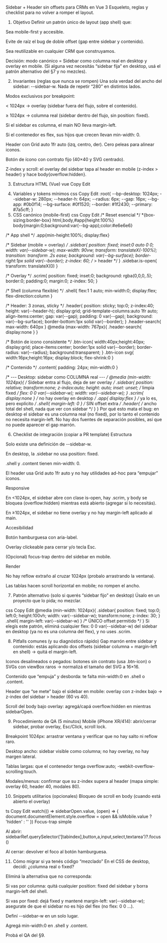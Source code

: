 Sidebar + Header sin offsets para CRMs en Vue 3
Esqueleto, reglas y checklist para no volver a romper el layout.

1) Objetivo
Definir un patrón único de layout (app shell) que:

Sea mobile-first y accesible.

Evite de raíz el bug de doble offset (gap entre sidebar y contenido).

Sea reutilizable en cualquier CRM que construyamos.

Decisión: modo canónico = Sidebar como columna real en desktop y overlay en mobile.
(Si alguna vez necesitás “sidebar fija” en desktop, usá el patrón alternativo del §7 y no mezcles).

2) Invariantes (reglas que nunca se rompen)
Una sola verdad del ancho del sidebar: --sidebar-w. Nada de repetir “280” en distintos lados.

Modos exclusivos por breakpoint:

< 1024px → overlay (sidebar fuera del flujo, sobre el contenido).

≥ 1024px → columna real (sidebar dentro del flujo, sin position: fixed).

Si el sidebar es columna, el main NO lleva margin-left.

Si el contenedor es flex, sus hijos que crecen llevan min-width: 0.

Header con Grid auto 1fr auto (izq, centro, der). Cero peleas para alinear iconos.

Botón de ícono con contrato fijo (40×40 y SVG centrado).

Z-index y scroll: el overlay del sidebar tapa al header en mobile (z-index > header) y hace body{overflow:hidden}.

3) Estructura HTML (Vue)
vue
Copy
Edit
<!-- AppShell.vue -->
<template>
  <div class="app">
    <aside class="sidebar" :class="{ 'is-open': isMobile && sidebarOpen }">
      <!-- nav -->
    </aside>

    <div class="shell">
      <header class="header">
        <button class="btn-icon" v-if="isMobile" @click="sidebarOpen = true" aria-label="Abrir menú">
          <svg>...</svg>
        </button>
        <div class="header-search"><!-- input --></div>
        <div class="header-actions">
          <button class="btn-icon"><svg><!-- bell --></svg></button>
          <button class="btn-icon"><svg><!-- settings --></svg></button>
        </div>
      </header>

      <main class="content" role="main">
        <router-view />
      </main>
    </div>

    <button v-if="isMobile && sidebarOpen"
            class="scrim"
            aria-label="Cerrar menú"
            @click="sidebarOpen = false" />
  </div>
</template>

<script setup lang="ts">
import { computed, ref, onMounted, onBeforeUnmount } from 'vue'

const sidebarOpen = ref(false)
const isMobile = ref(true)

const mq = window.matchMedia('(min-width: 1024px)')
const update = () => { isMobile.value = !mq.matches; if (!isMobile.value) sidebarOpen.value = false }
onMounted(() => { update(); mq.addEventListener('change', update) })
onBeforeUnmount(() => mq.removeEventListener('change', update))
</script>
4) Variables y tokens mínimos
css
Copy
Edit
:root{
  --bp-desktop: 1024px;
  --sidebar-w: 280px;
  --header-h: 64px;
  --radius: 6px;
  --gap: 16px;
  --bg-app: #0b0f14;
  --bg-surface: #0f1520;
  --border: #1f2430;
  --primary: #7a5cff;
}
5) CSS canónico (mobile-first)
css
Copy
Edit
/* Reset esencial */
*{box-sizing:border-box} html,body,#app{height:100%} body{margin:0;background:var(--bg-app);color:#e6e6e6}

/* App shell */
.app{min-height:100%; display:flex}

/* Sidebar (mobile = overlay) */
.sidebar{
  position: fixed; inset:0 auto 0 0;
  width: var(--sidebar-w); max-width: 90vw;
  transform: translateX(-100%); transition: transform .2s ease;
  background: var(--bg-surface); border-right:1px solid var(--border);
  z-index: 60; /* > header */
}
.sidebar.is-open{ transform: translateX(0) }

/* Overlay */
.scrim{
  position: fixed; inset:0;
  background: rgba(0,0,0,.5); border:0; padding:0; margin:0;
  z-index: 50;
}

/* Shell (columna flexible) */
.shell{ flex:1 1 auto; min-width:0; display:flex; flex-direction:column }

/* Header: 3 zonas, sticky */
.header{
  position: sticky; top:0; z-index:40;
  height: var(--header-h);
  display:grid; grid-template-columns:auto 1fr auto; align-items:center; gap: var(--gap);
  padding: 0 var(--gap);
  background: var(--bg-surface); border-bottom:1px solid var(--border);
}
.header-search{ max-width: 640px }
@media (max-width: 767px){ .header-search{ display:none } }

/* Botón de icono consistente */
.btn-icon{
  width:40px;height:40px; display:grid; place-items:center;
  border:1px solid var(--border); border-radius: var(--radius); background:transparent;
}
.btn-icon svg{ width:16px;height:16px; display:block; flex-shrink:0 }

/* Contenido */
.content{ padding: 24px; min-width:0 }

/* --- Desktop: sidebar como COLUMNA real --- */
@media (min-width: 1024px){
  /* Sidebar entra al flujo, deja de ser overlay */
  .sidebar{
    position: relative; transform:none; z-index:auto;
    height: auto; inset: unset; /* limpia fixed */
    flex: 0 0 var(--sidebar-w); width: var(--sidebar-w);
  }
  .scrim{ display:none }       /* no hay overlay en desktop */
  .app{ display:flex }         /* ya lo es, pero explícito */
  .shell{ margin-left: 0 }     /* SIN offset extra */
  .header{ /* ancho total del shell, nada que ver con sidebar */ }
}
Por qué esto mata el bug: en desktop el sidebar es una columna real (no fixed), por lo tanto el contenido no necesita margin-left. No hay dos fuentes de separación posibles, así que no puede aparecer el gap marrón.

6) Checklist de integración (copiar a PR template)
Estructura

 Solo existe una definición de --sidebar-w.

 En desktop, la .sidebar no usa position: fixed.

 .shell y .content tienen min-width: 0.

 El header usa Grid auto 1fr auto y no hay utilidades ad-hoc para “empujar” iconos.

Responsive

 En <1024px, el sidebar abre con clase is-open, hay .scrim, y body se bloquea (overflow:hidden) mientras está abierto (agregar si lo necesitás).

 En ≥1024px, el sidebar no tiene overlay y no hay margin-left aplicado al main.

Accesibilidad

 Botón hamburguesa con aria-label.

 Overlay clickeable para cerrar y/o tecla Esc.

 (Opcional) focus-trap dentro del sidebar en mobile.

Render

 No hay reflow extraño al cruzar 1024px (probalo arrastrando la ventana).

 Las tablas hacen scroll horizontal en mobile; no rompen el ancho.

7) Patrón alternativo (solo si querés “sidebar fijo” en desktop)
Úsalo en un proyecto que lo pida; no mezclar.

css
Copy
Edit
@media (min-width: 1024px){
  .sidebar{
    position: fixed; top:0; left:0; height:100vh;
    width: var(--sidebar-w); transform:none; z-index: 30;
  }
  .shell{ margin-left: var(--sidebar-w) }  /* ÚNICO offset permitido */
}
Si elegís este patrón, eliminá cualquier flex: 0 0 var(--sidebar-w) del sidebar en desktop (ya no es una columna del flex), y no uses .scrim.

8) Pitfalls comunes (y su diagnóstico rápido)
Gap marrón entre sidebar y contenido: estás aplicando dos offsets (sidebar columna + margin-left en shell) → quitá el margin-left.

Iconos desalineados o pegados: botones sin contrato (usa .btn-icon) o SVGs con viewBox raros → normalizá el tamaño del SVG a 16×16.

Contenido que “empuja” y desborda: te falta min-width:0 en .shell o .content.

Header que “se mete” bajo el sidebar en mobile: overlay con z-index bajo → z-index del sidebar > header (60 vs 40).

Scroll del body bajo overlay: agregá/capá overflow:hidden en <body> mientras sidebarOpen.

9) Procedimiento de QA (5 minutos)
Mobile (iPhone XR/414): abrir/cerrar sidebar, probar overlay, Esc/Click, scroll lock.

Breakpoint 1024px: arrastrar ventana y verificar que no hay salto ni reflow raro.

Desktop ancho: sidebar visible como columna; no hay overlay, no hay margen lateral.

Tablas largas: que el contenedor tenga overflow:auto; -webkit-overflow-scrolling:touch.

Modales/menus: confirmar que su z-index supera al header (mapa simple: overlay 60, header 40, modales 80).

10) Snippets utilitarios (opcionales)
Bloqueo de scroll en body (cuando está abierto el overlay)

ts
Copy
Edit
watch(() => sidebarOpen.value, (open) => {
  document.documentElement.style.overflow = open && isMobile.value ? 'hidden' : ''
})
Focus-trap simple

Al abrir: sidebarRef.querySelector('[tabindex],button,a,input,select,textarea')?.focus()

Al cerrar: devolver el foco al botón hamburguesa.

11) Cómo migrar si ya tenés código “mezclado”
En el CSS de desktop, decidí: ¿columna real o fixed?

Eliminá la alternativa que no corresponda:

Si vas por columna: quitá cualquier position: fixed del sidebar y borra margin-left del shell.

Si vas por fixed: dejá fixed y mantené margin-left: var(--sidebar-w); asegurate de que el sidebar no es hijo del flex (no flex: 0 0 ...).

Definí --sidebar-w en un solo lugar.

Agregá min-width:0 en .shell y .content.

Probá el QA del §9.